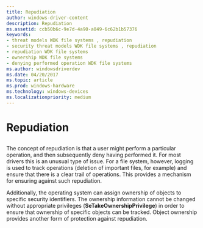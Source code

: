 ```yaml
---
title: Repudiation
author: windows-driver-content
description: Repudiation
ms.assetid: ccb50b6c-9e7d-4a90-a049-6c62b1b57376
keywords:
- threat models WDK file systems , repudiation
- security threat models WDK file systems , repudiation
- repudiation WDK file systems
- ownership WDK file systems
- denying performed operation WDK file systems
ms.author: windowsdriverdev
ms.date: 04/20/2017
ms.topic: article
ms.prod: windows-hardware
ms.technology: windows-devices
ms.localizationpriority: medium
---
```


# Repudiation


## <span id="ddk_repudiation_if"></span><span id="DDK_REPUDIATION_IF"></span>


The concept of repudiation is that a user might perform a particular operation, and then subsequently deny having performed it. For most drivers this is an unusual type of issue. For a file system, however, logging is used to track operations (deletion of important files, for example) and ensure that there is a clear trail of operations. This provides a mechanism for ensuring against such repudiation.

Additionally, the operating system can assign ownership of objects to specific security identifiers. The ownership information cannot be changed without appropriate privileges (**SeTakeOwnershipPrivilege**) in order to ensure that ownership of specific objects can be tracked. Object ownership provides another form of protection against repudiation.

 

 




